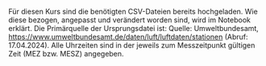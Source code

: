 Für diesen Kurs sind die benötigten CSV-Dateien bereits hochgeladen. Wie diese bezogen, angepasst und verändert worden sind, wird im Notebook erklärt. Die Primärquelle der Ursprungsdatei ist: Quelle: Umweltbundesamt, https://www.umweltbundesamt.de/daten/luft/luftdaten/stationen (Abruf: 17.04.2024). Alle Uhrzeiten sind in der jeweils zum Messzeitpunkt gültigen Zeit (MEZ bzw. MESZ) angegeben.
